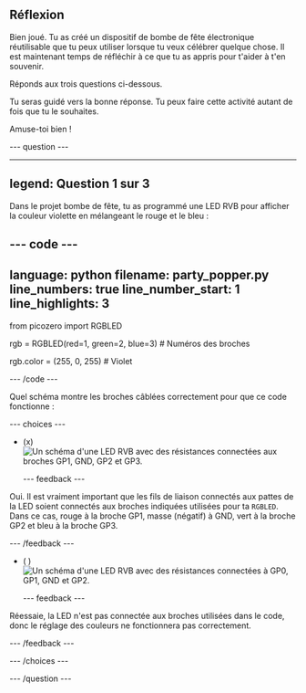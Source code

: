 ## Réflexion

Bien joué. Tu as créé un dispositif de bombe de fête électronique réutilisable que tu peux utiliser lorsque tu veux célébrer quelque chose. Il est maintenant temps de réfléchir à ce que tu as appris pour t'aider à t'en souvenir.

Réponds aux trois questions ci-dessous.

Tu seras guidé vers la bonne réponse. Tu peux faire cette activité autant de fois que tu le souhaites.

Amuse-toi bien !

--- question ---

---
legend: Question 1 sur 3
---

Dans le projet bombe de fête, tu as programmé une LED RVB pour afficher la couleur violette en mélangeant le rouge et le bleu :

--- code ---
---
language: python
filename: party_popper.py
line_numbers: true
line_number_start: 1
line_highlights: 3
---
from picozero import RGBLED

rgb = RGBLED(red=1, green=2, blue=3) # Numéros des broches 

rgb.color = (255, 0, 255) # Violet

--- /code ---

Quel schéma montre les broches câblées correctement pour que ce code fonctionne :

--- choices ---

- (x) ![Un schéma d'une LED RVB avec des résistances connectées aux broches GP1, GND, GP2 et GP3.](images/rgb-led-quiz.png)

  --- feedback ---

Oui. Il est vraiment important que les fils de liaison connectés aux pattes de la LED soient connectés aux broches indiquées utilisées pour ta `RGBLED`. Dans ce cas, rouge à la broche GP1, masse (négatif) à GND, vert à la broche GP2 et bleu à la broche GP3.

  --- /feedback ---

- ( ) ![Un schéma d'une LED RVB avec des résistances connectées à GP0, GP1, GND et GP2.](images/rgb-reverse.png)

  --- feedback ---

Réessaie, la LED n'est pas connectée aux broches utilisées dans le code, donc le réglage des couleurs ne fonctionnera pas correctement.

  --- /feedback ---

--- /choices ---

--- /question ---
